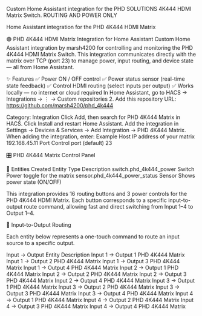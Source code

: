 Custom Home Assistant integration for the PHD SOLUTIONS 4K444 HDMI Matrix Switch. ROUTING AND POWER ONLY

Home Assistant integration for the PHD 4K444 HDMI Matrix

🟣 PHD 4K444 HDMI Matrix Integration for Home Assistant
Custom Home Assistant integration by marsh4200 for controlling and monitoring the PHD 4K444 HDMI Matrix Switch.
This integration communicates directly with the matrix over TCP (port 23) to manage power, input routing, and device state — all from Home Assistant.

✨ Features
✅ Power ON / OFF control
✅ Power status sensor (real-time state feedback)
✅ Control HDMI routing (select inputs per output)
✅ Works locally — no internet or cloud required
In Home Assistant, go to HACS → Integrations → ⋮ → Custom repositories 
2. Add this repository URL: https://github.com/marsh4200/phd_4k444

Category: Integration
Click Add, then search for PHD 4K444 Matrix in HACS.
Click Install and restart Home Assistant.
Add the integration in Settings → Devices & Services → Add Integration → PHD 4K444 Matrix.
When adding the integration, enter:  Example Host	IP address of your matrix	192.168.45.11
Port	Control port (default)	23

🎛️ PHD 4K444 Matrix Control Panel

🧠 Entities Created
Entity	Type	Description
switch.phd_4k444_power	Switch	Power toggle for the matrix
sensor.phd_4k444_power_status	Sensor	Shows power state (ON/OFF)

This integration provides 16 routing buttons and 3 power controls for the PHD 4K444 HDMI Matrix.
Each button corresponds to a specific input-to-output route command, allowing fast and direct switching from Input 1–4 to Output 1–4.

🔹 Input-to-Output Routing

Each entity below represents a one-touch command to route an input source to a specific output.

Input → Output	Entity Description
Input 1 → Output 1	PHD 4K444 Matrix
Input 1 → Output 2	PHD 4K444 Matrix
Input 1 → Output 3	PHD 4K444 Matrix
Input 1 → Output 4	PHD 4K444 Matrix
Input 2 → Output 1	PHD 4K444 Matrix
Input 2 → Output 2	PHD 4K444 Matrix
Input 2 → Output 3	PHD 4K444 Matrix
Input 2 → Output 4	PHD 4K444 Matrix
Input 3 → Output 1	PHD 4K444 Matrix
Input 3 → Output 2	PHD 4K444 Matrix
Input 3 → Output 3	PHD 4K444 Matrix
Input 3 → Output 4	PHD 4K444 Matrix
Input 4 → Output 1	PHD 4K444 Matrix
Input 4 → Output 2	PHD 4K444 Matrix
Input 4 → Output 3	PHD 4K444 Matrix
Input 4 → Output 4	PHD 4K444 Matrix
